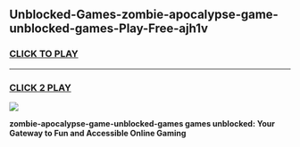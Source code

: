 
## Unblocked-Games-zombie-apocalypse-game-unblocked-games-Play-Free-ajh1v
<h3>
<a href="https://premium76.site?title=zombie-apocalypse-game-unblocked-games&ref=23A">CLICK TO PLAY</a></h3>
<hr>

<h3>
<a href="https://premium76.site?title=zombie-apocalypse-game-unblocked-games&ref=23A">CLICK 2 PLAY</a>
  
</h3>

<a href="https://premium76.site?title=zombie-apocalypse-game-unblocked-games&ref=23A"><img src="https://clearcache.store/games.png"></a>


**zombie-apocalypse-game-unblocked-games games unblocked: Your Gateway to Fun and Accessible Online Gaming**
